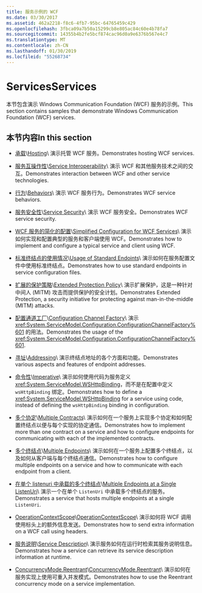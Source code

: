 ```yaml
---
title: 服务示例的 WCF
ms.date: 03/30/2017
ms.assetid: 462a2218-f8c6-4fb7-95bc-64765459c429
ms.openlocfilehash: 3fbca09a7b50a15299cb8e805ac84c60e4b78fa7
ms.sourcegitcommit: 14355b4b2fe5bcf874cac96d0a9e6376b567e4c7
ms.translationtype: MT
ms.contentlocale: zh-CN
ms.lasthandoff: 01/30/2019
ms.locfileid: "55268734"
---
```

# <a name="services"></a><span data-ttu-id="ca501-102">Services</span><span class="sxs-lookup"><span data-stu-id="ca501-102">Services</span></span>

<span data-ttu-id="ca501-103">本节包含演示 Windows Communication Foundation (WCF) 服务的示例。</span><span class="sxs-lookup"><span data-stu-id="ca501-103">This section contains samples that demonstrate Windows Communication Foundation (WCF) services.</span></span>

## <a name="in-this-section"></a><span data-ttu-id="ca501-104">本节内容</span><span class="sxs-lookup"><span data-stu-id="ca501-104">In this section</span></span>

- <span data-ttu-id="ca501-105">[承载](../../../../docs/framework/wcf/feature-details/hosting.md)\\</span><span class="sxs-lookup"><span data-stu-id="ca501-105">[Hosting](../../../../docs/framework/wcf/feature-details/hosting.md)\\</span></span>
<span data-ttu-id="ca501-106">演示托管 WCF 服务。</span><span class="sxs-lookup"><span data-stu-id="ca501-106">Demonstrates hosting WCF services.</span></span>

- <span data-ttu-id="ca501-107">[服务互操作性](service-interoperability.md)\\</span><span class="sxs-lookup"><span data-stu-id="ca501-107">[Service Interoperability](service-interoperability.md)\\</span></span>
<span data-ttu-id="ca501-108">演示 WCF 和其他服务技术之间的交互。</span><span class="sxs-lookup"><span data-stu-id="ca501-108">Demonstrates interaction between WCF and other service technologies.</span></span>

- <span data-ttu-id="ca501-109">[行为](behaviors.md)\\</span><span class="sxs-lookup"><span data-stu-id="ca501-109">[Behaviors](behaviors.md)\\</span></span>
<span data-ttu-id="ca501-110">演示 WCF 服务行为。</span><span class="sxs-lookup"><span data-stu-id="ca501-110">Demonstrates WCF service behaviors.</span></span>

- <span data-ttu-id="ca501-111">[服务安全性](service-security.md)\\</span><span class="sxs-lookup"><span data-stu-id="ca501-111">[Service Security](service-security.md)\\</span></span>
<span data-ttu-id="ca501-112">演示 WCF 服务安全。</span><span class="sxs-lookup"><span data-stu-id="ca501-112">Demonstrates WCF service security.</span></span>

- <span data-ttu-id="ca501-113">[WCF 服务的简化的配置](simplified-configuration-for-wcf-services.md)\\</span><span class="sxs-lookup"><span data-stu-id="ca501-113">[Simplified Configuration for WCF Services](simplified-configuration-for-wcf-services.md)\\</span></span>
<span data-ttu-id="ca501-114">演示如何实现和配置典型的服务和客户端使用 WCF。</span><span class="sxs-lookup"><span data-stu-id="ca501-114">Demonstrates how to implement and configure a typical service and client using WCF.</span></span>

- <span data-ttu-id="ca501-115">[标准终结点的使用情况](usage-of-standard-endpoints.md)\\</span><span class="sxs-lookup"><span data-stu-id="ca501-115">[Usage of Standard Endoints](usage-of-standard-endpoints.md)\\</span></span>
<span data-ttu-id="ca501-116">演示如何在服务配置文件中使用标准终结点。</span><span class="sxs-lookup"><span data-stu-id="ca501-116">Demonstrates how to use standard endpoints in service configuration files.</span></span>

- <span data-ttu-id="ca501-117">[扩展的保护策略](extended-protection-policy.md)\\</span><span class="sxs-lookup"><span data-stu-id="ca501-117">[Extended Protection Policy](extended-protection-policy.md)\\</span></span>
<span data-ttu-id="ca501-118">演示扩展保护，这是一种针对中间人 (MITM) 攻击而提供保护的安全计划。</span><span class="sxs-lookup"><span data-stu-id="ca501-118">Demonstrates Extended Protection, a security initiative for protecting against man-in-the-middle (MITM) attacks.</span></span>

- <span data-ttu-id="ca501-119">[配置通道工厂](configuration-channel-factory.md)\\</span><span class="sxs-lookup"><span data-stu-id="ca501-119">[Configuration Channel Factory](configuration-channel-factory.md)\\</span></span>
<span data-ttu-id="ca501-120">演示 <xref:System.ServiceModel.Configuration.ConfigurationChannelFactory%601> 的用法。</span><span class="sxs-lookup"><span data-stu-id="ca501-120">Demonstrates the usage of the <xref:System.ServiceModel.Configuration.ConfigurationChannelFactory%601>.</span></span>

- <span data-ttu-id="ca501-121">[寻址](addressing.md)\\</span><span class="sxs-lookup"><span data-stu-id="ca501-121">[Addressing](addressing.md)\\</span></span>
<span data-ttu-id="ca501-122">演示终结点地址的各个方面和功能。</span><span class="sxs-lookup"><span data-stu-id="ca501-122">Demonstrates various aspects and features of endpoint addresses.</span></span>

- <span data-ttu-id="ca501-123">[命令性](imperative.md)\\</span><span class="sxs-lookup"><span data-stu-id="ca501-123">[Imperative](imperative.md)\\</span></span>
<span data-ttu-id="ca501-124">演示如何使用代码为服务定义 <xref:System.ServiceModel.WSHttpBinding>，而不是在配置中定义 `wsHttpBinding` 绑定。</span><span class="sxs-lookup"><span data-stu-id="ca501-124">Demonstrates how to define a <xref:System.ServiceModel.WSHttpBinding> for a service using code, instead of defining the `wsHttpBinding` binding in configuration.</span></span>

- <span data-ttu-id="ca501-125">[多个协定](multiple-contracts.md)\\</span><span class="sxs-lookup"><span data-stu-id="ca501-125">[Multiple Contracts](multiple-contracts.md)\\</span></span>
<span data-ttu-id="ca501-126">演示如何在一个服务上实现多个协定和如何配置终结点以便与每个实现的协定通信。</span><span class="sxs-lookup"><span data-stu-id="ca501-126">Demonstrates how to implement more than one contract on a service and how to configure endpoints for communicating with each of the implemented contracts.</span></span>

- <span data-ttu-id="ca501-127">[多个终结点](multiple-endpoints.md)\\</span><span class="sxs-lookup"><span data-stu-id="ca501-127">[Multiple Endpoints](multiple-endpoints.md)\\</span></span>
<span data-ttu-id="ca501-128">演示如何在一个服务上配置多个终结点，以及如何从客户端与每个终结点通信。</span><span class="sxs-lookup"><span data-stu-id="ca501-128">Demonstrates how to configure multiple endpoints on a service and how to communicate with each endpoint from a client.</span></span>

- <span data-ttu-id="ca501-129">[在单个 listenuri 中承载的多个终结点](multiple-endpoints-at-a-single-listenuri.md)\\</span><span class="sxs-lookup"><span data-stu-id="ca501-129">[Multiple Endpoints at a Single ListenUri](multiple-endpoints-at-a-single-listenuri.md)\\</span></span>
<span data-ttu-id="ca501-130">演示一个在单个 `ListenUri` 中承载多个终结点的服务。</span><span class="sxs-lookup"><span data-stu-id="ca501-130">Demonstrates a service that hosts multiple endpoints at a single `ListenUri`.</span></span>

- <span data-ttu-id="ca501-131">[OperationContextScope](operationcontextscope.md)\\</span><span class="sxs-lookup"><span data-stu-id="ca501-131">[OperationContextScope](operationcontextscope.md)\\</span></span>
<span data-ttu-id="ca501-132">演示如何将 WCF 调用使用标头上的额外信息发送。</span><span class="sxs-lookup"><span data-stu-id="ca501-132">Demonstrates how to send extra information on a WCF call using headers.</span></span>

- <span data-ttu-id="ca501-133">[服务说明](service-description.md)\\</span><span class="sxs-lookup"><span data-stu-id="ca501-133">[Service Description](service-description.md)\\</span></span>
<span data-ttu-id="ca501-134">演示服务如何在运行时检索其服务说明信息。</span><span class="sxs-lookup"><span data-stu-id="ca501-134">Demonstrates how a service can retrieve its service description information at runtime.</span></span>

- <span data-ttu-id="ca501-135">[ConcurrencyMode.Reentrant](concurrencymode-reentrant.md)\\</span><span class="sxs-lookup"><span data-stu-id="ca501-135">[ConcurrencyMode.Reentrant](concurrencymode-reentrant.md)\\</span></span>
<span data-ttu-id="ca501-136">演示如何在服务实现上使用可重入并发模式。</span><span class="sxs-lookup"><span data-stu-id="ca501-136">Demonstrates how to use the Reentrant concurrency mode on a service implementation.</span></span>